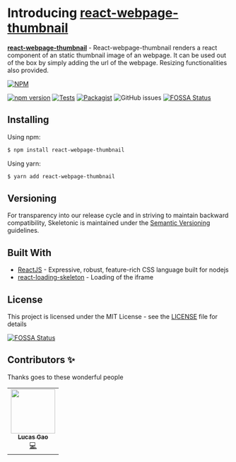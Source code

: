 # Introducing [react-webpage-thumbnail](https://www.npmjs.com/package/react-webpage-thumbnail)

**[react-webpage-thumbnail](https://github.com/lucas2005gao/react-webpage-thumbnail)** - React-webpage-thumbnail renders a react component of an static thumbnail image of an webpage. It can be used out of the box by simply adding the url of the webpage. Resizing functionalities also provided.

[![NPM](https://nodei.co/npm/react-webpage-thumbnail.png)](https://nodei.co/npm/react-webpage-thumbnail/)

[![npm version](https://badge.fury.io/js/react-webpage-thumbnail.svg)](https://badge.fury.io/js/react-webpage-thumbnail.svg)
[![Tests](https://github.com/lucas2005gao/react-webpage-thumbnail/actions/workflows/unit_tests.yml/badge.svg)](https://github.com/lucas2005gao/react-webpage-thumbnail/actions/workflows/unit_tests.yml)
[![Packagist](https://img.shields.io/badge/license-MIT-blue.svg)](https://github.com/lucas2005gao/react-webpage-thumbnail/blob/master/LICENSE)
![GitHub issues](https://img.shields.io/github/issues/lucas2005gao/react-webpage-thumbnail)
[![FOSSA Status](https://app.fossa.com/api/projects/git%2Bgithub.com%2Flucas2005gao%2Freact-webpage-thumbnail.svg?type=small)](https://app.fossa.com/projects/git%2Bgithub.com%2Flucas2005gao%2Freact-webpage-thumbnail?ref=badge_small)

## Installing

Using npm:

```bash
$ npm install react-webpage-thumbnail
```

Using yarn:

```bash
$ yarn add react-webpage-thumbnail
```

## Versioning

For transparency into our release cycle and in striving to maintain backward compatibility, Skeletonic is maintained under the [Semantic Versioning](https://semver.org/) guidelines.

## Built With

- [ReactJS](https://reactjs.org/) - Expressive, robust, feature-rich CSS language built for nodejs
- [react-loading-skeleton](https://www.npmjs.com/package/react-loading-skeleton) - Loading of the iframe

## License

This project is licensed under the MIT License - see the [LICENSE](https://github.com/lucas2005gao/react-webpage-thumbnail/blob/master/LICENSE) file for details

[![FOSSA Status](https://app.fossa.com/api/projects/git%2Bgithub.com%2Flucas2005gao%2Freact-webpage-thumbnail.svg?type=large)](https://app.fossa.com/projects/git%2Bgithub.com%2Flucas2005gao%2Freact-webpage-thumbnail?ref=badge_large)

## Contributors ✨

Thanks goes to these wonderful people

<table>
  <tr>
    <td align="center"><a href="https://github.com/lucas2005gao"><img src="https://avatars.githubusercontent.com/u/48196609?v=4?s=100" width="100px;" alt=""/><br /><sub><b>Lucas Gao</b></sub></a><br /><a href="https://github.com/lucas2005gao/REACT Template/commits?author=lucas2005gao" title="Code">💻</a></td>
  </tr>
</table>
